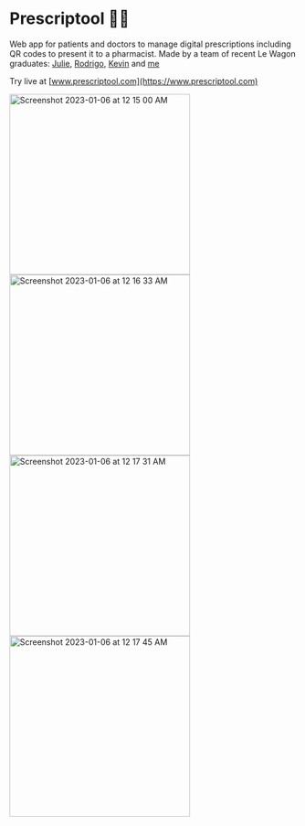 # Prescriptool 👩‍⚕️

Web app for patients and doctors to manage digital prescriptions including QR codes to present it to a pharmacist. Made by a team of recent Le Wagon graduates: [Julie](https://github.com/djulai), [Rodrigo](https://github.com/rasb140), [Kevin](https://github.com/kevinGandolfi) and [me](https://github.com/33clouds) 

Try live at [www.prescriptool.com](https://www.prescriptool.com)

<img width="316" alt="Screenshot 2023-01-06 at 12 15 00 AM" src="https://user-images.githubusercontent.com/74992188/210898176-31efd0e7-dfe4-4d06-a7cc-7c71ea42b004.png">
<br>
<img width="316" alt="Screenshot 2023-01-06 at 12 16 33 AM" src="https://user-images.githubusercontent.com/74992188/210898420-b62d4b00-f9a8-4626-82ed-ce2536ee8f94.png">
<br>
<img width="316" alt="Screenshot 2023-01-06 at 12 17 31 AM" src="https://user-images.githubusercontent.com/74992188/210898425-7340cdb9-3642-4990-9d18-c54e3fabcad3.png">
<br>
<img width="316" alt="Screenshot 2023-01-06 at 12 17 45 AM" src="https://user-images.githubusercontent.com/74992188/210898429-dc607ef6-6b48-4814-8ecf-f3e4cc35864c.png">
